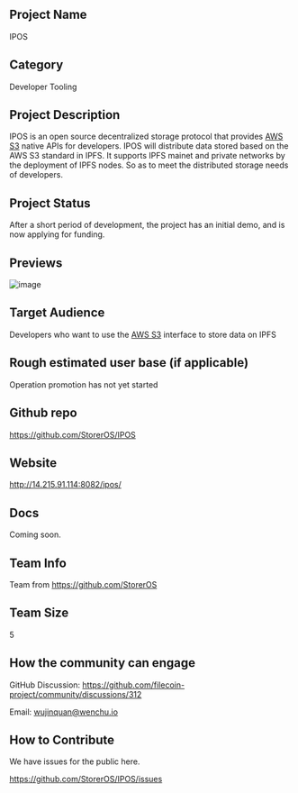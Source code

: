 ## Project Name 

IPOS

## Category 

Developer Tooling


## Project Description

IPOS is an open source decentralized storage protocol that provides [AWS S3](https://aws.amazon.com/cn/s3/) native APIs for developers. IPOS will distribute data stored based on the AWS S3 standard in IPFS. It supports IPFS mainet and  private networks by the deployment of IPFS nodes. So as to meet the distributed storage needs of developers.

## Project Status

After a short period of development, the project has an initial demo, and is now applying for funding.

## Previews

![image](https://user-images.githubusercontent.com/90947287/134448622-54c59154-69c0-458a-89b4-b4140098d918.png)

## Target Audience

Developers who want to use the [AWS S3](https://aws.amazon.com/cn/s3/) interface to store data on IPFS

## Rough estimated user base (if applicable)

Operation promotion has not yet started

## Github repo

https://github.com/StorerOS/IPOS

## Website

http://14.215.91.114:8082/ipos/

## Docs

Coming soon.


## Team Info

Team from https://github.com/StorerOS


## Team Size  

5

## How the community can engage

GitHub Discussion: https://github.com/filecoin-project/community/discussions/312

Email: wujinquan@wenchu.io 


## How to Contribute

We have issues for the public here.

https://github.com/StorerOS/IPOS/issues
